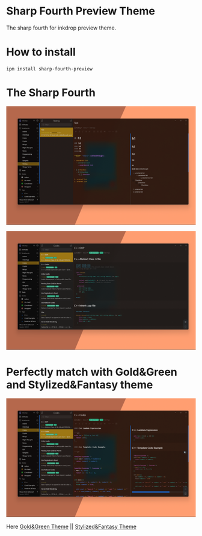 # Sharp Fourth Preview Theme

The sharp fourth for inkdrop preview theme.

# How to install

```
ipm install sharp-fourth-preview
```

# The Sharp Fourth

![Screenshot 3](https://github.com/khouwdevin/inkdrop-sharp-fourth-preview-theme/blob/master/pictures/photo3.png?raw=true)

![Screenshot 1](https://github.com/khouwdevin/inkdrop-sharp-fourth-preview-theme/blob/master/pictures/photo1.png?raw=true)

# Perfectly match with Gold&Green and Stylized&Fantasy theme

![Screenshot 2](https://github.com/khouwdevin/inkdrop-sharp-fourth-preview-theme/blob/master/pictures/photo2.png?raw=true)

Here [Gold&Green Theme](https://my.inkdrop.app/plugins/goldgreen-dark-ui) || [Stylized&Fantasy Theme](https://my.inkdrop.app/plugins/stylized-fantasy-syntax-theme)